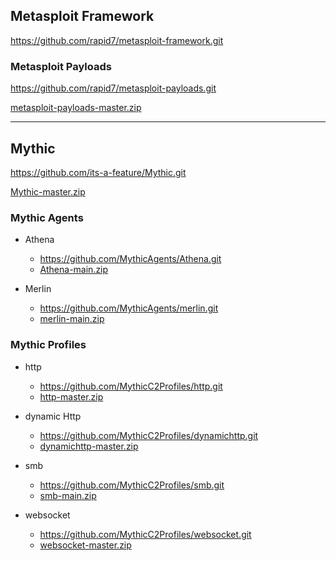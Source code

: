 ## Metasploit Framework
https://github.com/rapid7/metasploit-framework.git

### Metasploit Payloads
https://github.com/rapid7/metasploit-payloads.git

[metasploit-payloads-master.zip](https://github.com/nationalcptc-teamtools/Towson-university/files/12787093/metasploit-payloads-master.zip)

_________________________________

## Mythic
https://github.com/its-a-feature/Mythic.git

[Mythic-master.zip](https://github.com/nationalcptc-teamtools/Towson-university/files/12787009/Mythic-master.zip)

### Mythic Agents

- Athena
  -  https://github.com/MythicAgents/Athena.git
  -  [Athena-main.zip](https://github.com/nationalcptc-teamtools/Towson-university/files/12787017/Athena-main.zip)

- Merlin
  -  https://github.com/MythicAgents/merlin.git
  - [merlin-main.zip](https://github.com/nationalcptc-teamtools/Towson-university/files/12787024/merlin-main.zip)

### Mythic Profiles

- http
  -  https://github.com/MythicC2Profiles/http.git
  -  [http-master.zip](https://github.com/nationalcptc-teamtools/Towson-university/files/12787032/http-master.zip)

- dynamic Http
  -  https://github.com/MythicC2Profiles/dynamichttp.git
  -  [dynamichttp-master.zip](https://github.com/nationalcptc-teamtools/Towson-university/files/12787035/dynamichttp-master.zip)

- smb
  -  https://github.com/MythicC2Profiles/smb.git
  -  [smb-main.zip](https://github.com/nationalcptc-teamtools/Towson-university/files/12787040/smb-main.zip)

- websocket
  -  https://github.com/MythicC2Profiles/websocket.git
  -  [websocket-master.zip](https://github.com/nationalcptc-teamtools/Towson-university/files/12787047/websocket-master.zip)

